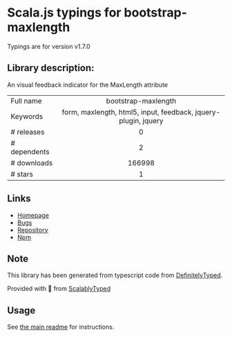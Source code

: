 
# Scala.js typings for bootstrap-maxlength

Typings are for version v1.7.0

## Library description:
An visual feedback indicator for the MaxLength attribute

|                    |                 |
| ------------------ | :-------------: |
| Full name          | bootstrap-maxlength |
| Keywords           | form, maxlength, html5, input, feedback, jquery-plugin, jquery |
| # releases         | 0 |
| # dependents       | 2 |
| # downloads        | 166998 |
| # stars            | 1 |

## Links
- [Homepage](https://github.com/mimo84/bootstrap-maxlength#readme)
- [Bugs](https://github.com/mimo84/bootstrap-maxlength/issues)
- [Repository](https://github.com/mimo84/bootstrap-maxlength)
- [Npm](https://www.npmjs.com/package/bootstrap-maxlength)
    


## Note
This library has been generated from typescript code from [DefinitelyTyped](https://definitelytyped.org).

Provided with :purple_heart: from [ScalablyTyped](https://github.com/oyvindberg/ScalablyTyped)

## Usage
See [the main readme](../../readme.md) for instructions.


